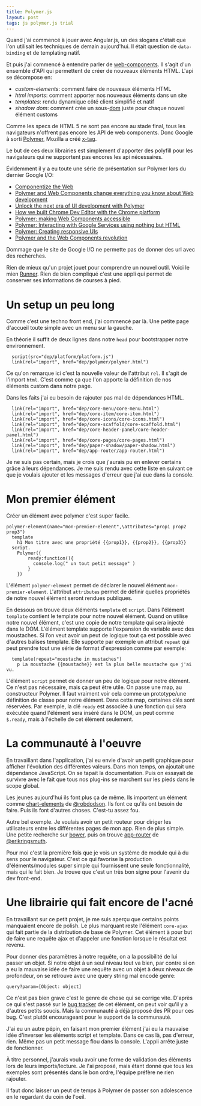 ```yaml
---
title: Polymer.js
layout: post
tags: js polymer.js trial
---
```


Quand j'ai commencé à jouer avec Angular.js, un des slogans c'était
que l'on utilisait les techniques de demain aujourd'hui. Il était question
de `data-binding` et de templating natif.

Et puis j'ai commencé à entendre parler de
[web-components](http://en.wikipedia.org/wiki/HTML_Components).
Il s'agit d'un ensemble d'API qui permettent de créer de nouveaux éléments
HTML. L'api se décompose en:

* _custom-elements_: comment faire de nouveaux éléments HTML
* _html imports_: comment apporter nos nouveaux éléments dans un site
* _templates_: rendu dynamique côté client simplifié et natif
* _shadow dom_: comment crée un sous-[dom](http://fr.wikipedia.org/wiki/Document_Object_Model) juste pour chaque nouvel élément customs

Comme les specs de HTML 5 ne sont pas encore au stade final, tous les
navigateurs n'offrent pas encore les API de web components. Donc
Google à sorti [Polymer](http://www.polymer-project.org/), Mozilla a créé
[x-tag](http://x-tags.org/).

Le but de ces deux librairies est simplement d'apporter des polyfill pour
les navigateurs qui ne supportent pas encores les api nécessaires.


Évidemment il y a eu toute une série de présentation sur Polymer lors du dernier
Google I/O:

* [Componentize the Web](https://www.google.com/events/io/io14videos/1b173063-d0b9-e311-b297-00155d5066d7)
* [Polymer and Web Components change everything you know about Web development](https://www.google.com/events/io/io14videos/b71bb839-35bc-e311-b297-00155d5066d7)
* [Unlock the next era of UI development with Polymer](https://www.google.com/events/io/io14videos/492aed57-d7b9-e311-b297-00155d5066d7)
* [How we built Chrome Dev Editor with the Chrome platform](https://www.google.com/events/io/io14videos/3888155e-32b6-e311-8491-00155d5066d7)
* [Polymer: making Web Components accessible](https://www.google.com/events/io/io14videos/d96291b8-d7b9-e311-b297-00155d5066d7)
* [Polymer: Interacting with Google Services using nothing but HTML](https://www.google.com/events/io/io14videos/5e952876-d0b9-e311-b297-00155d5066d7)
* [Polymer: Creating responsive UIs](https://www.google.com/events/io/io14videos/ba7e1bfe-3cbc-e311-b297-00155d5066d7)
* [Polymer and the Web Components revolution](https://www.google.com/events/io/io14videos/de22e147-07b6-e311-8491-00155d5066d7)

Dommage que le site de Google I/O ne permette pas de donner des url avec des recherches.


Rien de mieux qu'un projet jouet pour comprendre un nouvel outil. Voici le mien
[Runner](https://github.com/benzen/runner).
Rien de bien compliqué c'est une appli qui permet de conserver ses informations de courses à pied.

Un setup un peu long
===================

Comme c’est une techno front end, j'ai commencé par là.
Une petite page d'accueil toute simple avec un menu sur la gauche.

En théorie il suffit de deux lignes dans notre `head`
pour bootstrapper notre environnement.

``` jade
  script(src="dep/platform/platform.js")
  link(rel="import", href="dep/polymer/polymer.html")
```

Ce qu'on remarque ici c'est la nouvelle valeur de l'attribut `rel`.
Il s'agit de l'import `html`. C'est comme ça que l'on apporte la définition
de nos éléments custom dans notre page.

Dans les faits j'ai eu besoin de rajouter pas mal de dépendances HTML.

``` jade
  link(rel="import", href="dep/core-menu/core-menu.html")
  link(rel="import", href="dep/core-item/core-item.html")
  link(rel="import", href="dep/core-icons/core-icons.html")
  link(rel="import", href="dep/core-scaffold/core-scaffold.html")
  link(rel="import", href="dep/core-header-panel/core-header-panel.html")
  link(rel="import", href="dep/core-pages/core-pages.html")
  link(rel="import", href="dep/paper-shadow/paper-shadow.html")
  link(rel="import", href="dep/app-router/app-router.html")
```

Je ne suis pas certain, mais je crois que j'aurais pu en enlever
 certains grâce à leurs dépendances. Je me suis rendu avec cette liste en
 suivant ce que je voulais ajouter et les messages d'erreur
 que j'ai eue dans la console.


Mon premier élément
===================

Créer un élément avec polymer c'est super facile.

```jade
polymer-element(name="mon-premier-element",\attributes="prop1 prop2 prop3")
  template
    h1 Mon titre avec une propriété {{prop1}}, {{prop2}}, {{prop3}}
  script.
    Polymer({
        ready:function(){
          console.log(" un tout petit message" )
        }
    })
```

L'élément `polymer-element` permet de déclarer le nouvel élément `mon-premier-element`.
L'attribut `attributes` permet de définir quelles propriétés de notre nouvel
élément seront rendues publiques.

En dessous on trouve deux éléments `template` et `script`.
Dans l'élément `template` contient le template pour notre nouvel élément.
Quand on utilise notre nouvel élément, c'est une copie de notre template qui
sera injecté dans le DOM. L'élément template supporte l'expansion de variable
avec des moustaches. Si l’on veut avoir un peut de logique tout ça est possible
avec d'autres balises template. Elle supporte par exemple un attribut `repeat` qui peut
prendre tout une série de format d'expression comme par exemple:

```jade
  template(repeat="moustache in mustaches")
    p La moustache {{moustache}} est la plus belle moustache que j'ai vu.
```

L'élément `script` permet de donner un peu de logique pour notre élément.
Ce n'est pas nécessaire, mais ça peut être utile.
On passe une map, au constructeur Polymer. Il faut vraiment voir cela comme un
prototype/une définition de classe pour notre élément.
Dans cette map, certaines clés sont réservées.
Par exemple, la clé `ready` est associée à une fonction qui sera exécutée quand
l'élément sera inséré dans le DOM, un peut comme `$.ready`, mais à l'échelle de
cet élément seulement.


La communauté à l'oeuvre
=========================

En travaillant dans l'application, j'ai eu envie d'avoir un petit graphique
pour afficher l'évolution des différentes valeurs.
Dans mon temps, on ajoutait une dépendance JavaScript.
On se tapait la documentation. Puis on essayait de survivre avec le fait que
tous nos plug-ins se marchent sur les pieds dans le scope global.

Les jeunes aujourd'hui ils font plus ça de même. Ils importent un élément comme
[chart-elements](https://github.com/robdodson/chart-elements) de
[@robdodson](http://robdodson.me/). Ils font ce qu'ils ont besoin de faire.
Puis ils font d'autres choses. C'est-tu assez fou.

Autre bel exemple. Je voulais avoir un petit routeur pour diriger les utilisateurs
entre les différentes pages de mon app. Rien de plus simple.
Une petite recherche sur [bower](bower.io), puis on trouve
[app-router](https://github.com/erikringsmuth/app-router) de
[@erikringsmuth](https://github.com/erikringsmuth).

Pour moi c'est la première fois que je vois un système de module qui à du sens
pour le navigateur. C'est ce qui favorise la production d'éléments/modules
super simple qui fournissent une seule fonctionnalité, mais qui le fait bien.
Je trouve que c'est un très bon signe pour l'avenir du dev front-end.

Une librairie qui fait encore de l'acné
=========================================

En travaillant sur ce petit projet, je me suis aperçu que certains
points manquaient encore de polish. Le plus marquant reste l'élément
`core-ajax` qui fait partie de la distribution de base de Polymer.
Cet élément à pour but de faire une requête ajax et d'appeler une fonction
lorsque le résultat est revenu.

Pour donner des paramètres à notre requête, on a la possibilité de lui passer
un objet. Si notre objet à un seul niveau tout va bien, par contre si on
a eu la mauvaise idée de faire une requête avec un objet à deux niveaux de
profondeur, on se retrouve avec une query string mal encodé genre:

```
query?param=[Object: object]
```

Ce n'est pas bien grave c'est le genre de chose qui se corrige vite.
D'après ce qui s'est passé sur le
[bug tracker](https://github.com/polymer/core-ajax/issues) de cet élément, on
peut voir qu'il y a d'autres petits soucis. Mais la communauté à déjà proposé
des PR pour ces bug. C'est plutôt encourageant pour le support de la communauté.

J'ai eu un autre pépin, en faisant mon premier élément j'ai eu la mauvaise idée
d'inverser les éléments script et template. Dans ce cas là, pas d'erreur, rien.
Même pas un petit message flou dans la console. L'appli arrête juste de fonctionner.

À titre personnel, j'aurais voulu avoir une forme de validation des éléments
lors de leurs imports/lecture. Je l'ai proposé, mais étant donné que tous les
exemples sont présentés dans le bon ordre, l'équipe préfère ne rien rajouter.

Il faut donc laisser un peut de temps à Polymer de passer son adolescence en le
regardant du coin de l'oeil.
